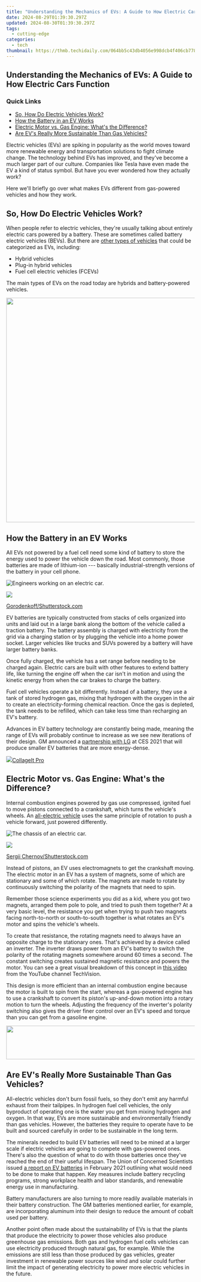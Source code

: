 ```yaml
---
title: "Understanding the Mechanics of EVs: A Guide to How Electric Cars Function"
date: 2024-08-29T01:39:30.297Z
updated: 2024-08-30T01:39:30.297Z
tags:
  - cutting-edge
categories:
  - tech
thumbnail: https://thmb.techidaily.com/064bb5c43db4056e998dcb4f406cb778296c7343d435216b9b3443b144736cca.jpg
---
```


## Understanding the Mechanics of EVs: A Guide to How Electric Cars Function

### Quick Links

* [So, How Do Electric Vehicles Work?](https://vimeo-videos.techidaily.com/updated-2024-approved-master-class-extracting-and-saving-vimeo-videos/)
* [How the Battery in an EV Works](https://extra-information.techidaily.com/a-film-producers-essential-guide-to-color-grading-with-standardized-luts/)
* [Electric Motor vs. Gas Engine: What's the Difference?](https://digital-screen-recording.techidaily.com/updated-in-2024-windows-screen-imaging-technique/)
* [Are EV's Really More Sustainable Than Gas Vehicles?](https://snapchat-videos.techidaily.com/new-2024-approved-unveiling-the-secret-flip-your-videos-on-snapchat/)

 Electric vehicles (EVs) are spiking in popularity as the world moves toward more renewable energy and transportation solutions to fight climate change. The technology behind EVs has improved, and they've become a much larger part of our culture. Companies like Tesla have even made the EV a kind of status symbol. But have you ever wondered how they actually work?

 Here we'll briefly go over what makes EVs different from gas-powered vehicles and how they work.

##  So, How Do Electric Vehicles Work?

 When people refer to electric vehicles, they're usually talking about entirely electric cars powered by a battery. These are sometimes called battery electric vehicles (BEVs). But there are [other types of vehicles](https://www.ucsusa.org/resources/comparing-electric-vehicles) that could be categorized as EVs, including:

* Hybrid vehicles
* Plug-in hybrid vehicles
* Fuel cell electric vehicles (FCEVs)

 The main types of EVs on the road today are hybrids and battery-powered vehicles.

<!-- affiliate ads begin -->
<a href="https://turtlebeachus.sjv.io/c/5597632/1988416/23719" target="_top" id="1988416"><img src="//a.impactradius-go.com/display-ad/23719-1988416" border="0" alt="" width="600" height="600"/></a><img height="0" width="0" src="https://imp.pxf.io/i/5597632/1988416/23719" style="position:absolute;visibility:hidden;" border="0" />
<!-- affiliate ads end -->
##  How the Battery in an EV Works

 All EVs not powered by a fuel cell need some kind of battery to store the energy used to power the vehicle down the road. Most commonly, those batteries are made of lithium-ion --- basically industrial-strength versions of the battery in your cell phone.

![Engineers working on an electric car.](https://static1.howtogeekimages.com/wordpress/wp-content/uploads/2022/02/shutterstock_1455250127.jpg) 

<!-- affiliate ads begin -->
<a href="https://store.bitdefender.com/affiliate.php?ACCOUNT=BITLATIN&AFFILIATE=108875&PATH=http%3A%2F%2Fwww.bitdefender.com%2Fbusiness%3FAFFILIATE%3D108875%26RESOURCE%3D30%2525%2BOff%2Ball%2BGravityZone%2BProducts"><img src="https://www.bitdefender.com/content/dam/bitdefender/business/campaign/1200X628.png" border="0"></a>
<!-- affiliate ads end -->
[Gorodenkoff/Shutterstock.com](https://www.shutterstock.com/image-photo/team-automotive-engineers-working-on-electric-1455250127)

 EV batteries are typically constructed from stacks of cells organized into units and laid out in a large bank along the bottom of the vehicle called a traction battery. The battery assembly is charged with electricity from the grid via a charging station or by plugging the vehicle into a home power socket. Larger vehicles like trucks and SUVs powered by a battery will have larger battery banks.

 Once fully charged, the vehicle has a set range before needing to be charged again. Electric cars are built with other features to extend battery life, like turning the engine off when the car isn't in motion and using the kinetic energy from when the car brakes to charge the battery.

 Fuel cell vehicles operate a bit differently. Instead of a battery, they use a tank of stored hydrogen gas, mixing that hydrogen with the oxygen in the air to create an electricity-forming chemical reaction. Once the gas is depleted, the tank needs to be refilled, which can take less time than recharging an EV's battery.

 Advances in EV battery technology are constantly being made, meaning the range of EVs will probably continue to increase as we see new iterations of their design. GM announced a [partnership with LG](https://www.anrdoezrs.net/links/3607085/type/dlg/sid/UUhtgUeUpU206953/https://www.youtube.com/watch?v=jHhw6HPrNZ8) at CES 2021 that will produce smaller EV batteries that are more energy-dense.

<!-- affiliate ads begin -->
<a href="https://secure.2checkout.com/order/checkout.php?PRODS=4530091&QTY=1&AFFILIATE=108875&CART=1"><img src="https://www.pearlmountainsoft.com/n_img/product/cit_win/banScrn.jpg" border="0">CollageIt Pro</a>
<!-- affiliate ads end -->
##  Electric Motor vs. Gas Engine: What's the Difference?

 Internal combustion engines powered by gas use compressed, ignited fuel to move pistons connected to a crankshaft, which turns the vehicle's wheels. An [all-electric vehicle](https://afdc.energy.gov/vehicles/how-do-all-electric-cars-work) uses the same principle of rotation to push a vehicle forward, just powered differently.

![The chassis of an electric car.](https://static1.howtogeekimages.com/wordpress/wp-content/uploads/2022/02/shutterstock_1056802781.jpg) 

<!-- affiliate ads begin -->
<a href="https://store.nero.com/order/checkout.php?PRODS=42570605&QTY=1&AFFILIATE=108875&CART=1"><img src="http://cdnwww.nero.com/nero-com-wAssets/img/banners/2023/usbXcopy/Nero_USB_x_copy_Screen_2.png" border="0"></a>
<!-- affiliate ads end -->
[Sergii Chernov/Shutterstock.com](https://www.shutterstock.com/image-photo/chassis-electric-hybrid-car-powertrain-maintenance-1056802781)

 Instead of pistons, an EV uses electromagnets to get the crankshaft moving. The electric motor in an EV has a system of magnets, some of which are stationary and some of which rotate. The magnets are made to rotate by continuously switching the polarity of the magnets that need to spin.

 Remember those science experiments you did as a kid, where you got two magnets, arranged them pole to pole, and tried to push them together? At a very basic level, the resistance you get when trying to push two magnets facing north-to-north or south-to-south together is what rotates an EV's motor and spins the vehicle's wheels.

 To create that resistance, the rotating magnets need to always have an opposite charge to the stationary ones. That's achieved by a device called an inverter. The inverter draws power from an EV's battery to switch the polarity of the rotating magnets somewhere around 60 times a second. The constant switching creates sustained magnetic resistance and powers the motor. You can see a great visual breakdown of this concept in [this video](https://www.anrdoezrs.net/links/3607085/type/dlg/sid/UUhtgUeUpU206953/https://www.youtube.com/watch?v=GHGXy%5FsjbgQ) from the YouTube channel TechVision.

 This design is more efficient than an internal combustion engine because the motor is built to spin from the start, whereas a gas-powered engine has to use a crankshaft to convert its piston's up-and-down motion into a rotary motion to turn the wheels. Adjusting the frequency of the inverter's polarity switching also gives the driver finer control over an EV's speed and torque than you can get from a gasoline engine.

<!-- affiliate ads begin -->
<a href="https://vapordna.pxf.io/c/5597632/1494880/17238" target="_top" id="1494880"><img src="//a.impactradius-go.com/display-ad/17238-1494880" border="0" alt="" width="728" height="90"/></a><img height="0" width="0" src="https://imp.pxf.io/i/5597632/1494880/17238" style="position:absolute;visibility:hidden;" border="0" />
<!-- affiliate ads end -->
##  Are EV's Really More Sustainable Than Gas Vehicles?

 All-electric vehicles don't burn fossil fuels, so they don't emit any harmful exhaust from their tailpipes. In hydrogen fuel cell vehicles, the only byproduct of operating one is the water you get from mixing hydrogen and oxygen. In that way, EVs are more sustainable and environmentally friendly than gas vehicles. However, the batteries they require to operate have to be built and sourced carefully in order to be sustainable in the long term.

 The minerals needed to build EV batteries will need to be mined at a larger scale if electric vehicles are going to compete with gas-powered ones. There's also the question of what to do with those batteries once they've reached the end of their useful lifespan. The Union of Concerned Scientists issued [a report on EV batteries](https://www.ucsusa.org/resources/ev-battery-recycling) in February 2021 outlining what would need to be done to make that happen. Key measures include battery recycling programs, strong workplace health and labor standards, and renewable energy use in manufacturing.

 Battery manufacturers are also turning to more readily available materials in their battery construction. The GM batteries mentioned earlier, for example, are incorporating aluminum into their design to reduce the amount of cobalt used per battery.

 Another point often made about the sustainability of EVs is that the plants that produce the electricity to power those vehicles also produce greenhouse gas emissions. Both gas and hydrogen fuel cells vehicles can use electricity produced through natural gas, for example. While the emissions are still less than those produced by gas vehicles, greater investment in renewable power sources like wind and solar could further limit the impact of generating electricity to power more electric vehicles in the future.

<ins class="adsbygoogle"
     style="display:block"
     data-ad-format="autorelaxed"
     data-ad-client="ca-pub-7571918770474297"
     data-ad-slot="1223367746"></ins>



<ins class="adsbygoogle"
     style="display:block"
     data-ad-client="ca-pub-7571918770474297"
     data-ad-slot="8358498916"
     data-ad-format="auto"
     data-full-width-responsive="true"></ins>


